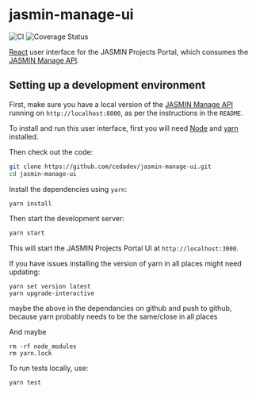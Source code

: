 # jasmin-manage-ui

![CI](https://github.com/nf679/jasmin-manage-ui-test/actions/workflows/main.yml/badge.svg)
![Coverage Status](https://coveralls.io/repos/github/nf679/jasmin-manage-ui-test/badge.svg)

[React](https://reactjs.org/) user interface for the JASMIN Projects Portal,
which consumes the [JASMIN Manage API](https://github.com/cedadev/jasmin-manage).

## Setting up a development environment

First, make sure you have a local version of the
[JASMIN Manage API](https://github.com/cedadev/jasmin-manage)
running on `http://localhost:8000`, as per the instructions in the `README`.

To install and run this user interface, first you will need [Node](https://nodejs.dev/) and
[yarn](https://yarnpkg.com/) installed.

Then check out the code:

```sh
git clone https://github.com/cedadev/jasmin-manage-ui.git
cd jasmin-manage-ui
```

Install the dependencies using `yarn`:

```sh
yarn install 
```

Then start the development server:

```sh
yarn start
```

This will start the JASMIN Projects Portal UI at `http://localhost:3000`.


If you have issues installing the version of yarn in all places might need updating:
```
yarn set version latest
yarn upgrade-interactive  
```
maybe the above in the dependancies on github and push to github, because yarn probably needs to be the same/close in all places

And maybe
```
rm -rf node_modules 
rm yarn.lock 
```

To run tests locally, use:
```sh
yarn test
```